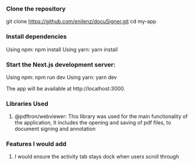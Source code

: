 ### Clone the repository

git clone https://github.com/enilenz/docuSigner.git
cd my-app


### Install dependencies
Using npm: npm install
Using yarn: yarn install


### Start the Next.js development server:
Using npm: npm run dev
Using yarn: yarn dev


The app will be available at http://localhost:3000.


### Libraries Used
1. @pdftron/webviewer: This library was used for the main functionality of the application, It includes the opening and saving of pdf files, to document signing and annotation


### Features I would add
1. I would ensure the activity tab stays dock when users scroll through
   
